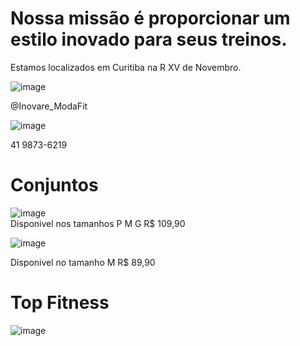 # Nossa missão é proporcionar um estilo inovado para seus treinos.

Estamos localizados em Curitiba na R XV de Novembro.

![image](https://user-images.githubusercontent.com/106348895/197044193-f56bd3dc-4a27-4f8b-8a4c-80b3f147ec25.png)

@Inovare_ModaFit

![image](https://user-images.githubusercontent.com/106348895/197043810-461e84a3-42dc-4d9f-83bc-a0d6849b05c8.png)

 41 9873-6219


# Conjuntos

![image](https://user-images.githubusercontent.com/106348895/197045123-3a6616b6-528d-4908-a625-0a0ac070b86b.png)  
Disponivel nos tamanhos P M G 
R$ 109,90


![image](https://user-images.githubusercontent.com/106348895/197045335-9993c7fe-2a60-47b7-b8b1-8f5615af3115.png)

Disponivel no tamanho M
R$ 89,90

# Top Fitness

![image](https://user-images.githubusercontent.com/106348895/199598623-b6413201-123d-41d0-bf69-647150e4fe31.png)
